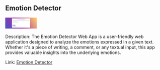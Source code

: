## Emotion Detector

<img src="emotion_detection_view.png" alt="Emotion Detector" width="100">

Description: The Emotion Detector Web App is a user-friendly web application designed to analyze the emotions expressed in a given text. Whether it's a piece of writing, a comment, or any textual input, this app provides valuable insights into the underlying emotions.

Link: [Emotion Detector](https://github.com/MarianoGuastella/Emotion-detector)
